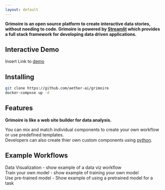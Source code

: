 ```yaml
---
layout: default
---
```


**Grimoire is an open source platform to create interactive data stories, without needing to code.
Grimoire is powered by [Streamlit](https://www.streamlit.io/) which provides a full stack framework for developing data driven applications.**

## Interactive Demo
Insert Link to [demo](#)


## Installing
```bash
git clone https://github.com/aether-ai/grimoire
docker-compose up -d
```

## Features 

**Grimoire is like a web site builder for data analysis.**

You can mix and match individual components to create your own workflow or use predefined templates.   
Developers can also create thier own custom components using [python](#).

## Example Workflows
Data Visualization - show example of a data viz workflow  
Train your own model - show example of training your own model  
Use pre-trained model - Show example of using a pretrained model for a task  

